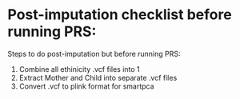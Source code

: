 # Post-imputation checklist before running PRS:

Steps to do post-imputation but before running PRS:
  1) Combine all ethinicity .vcf files into 1
  2) Extract Mother and Child into separate .vcf files
  3) Convert .vcf to plink format for smartpca
